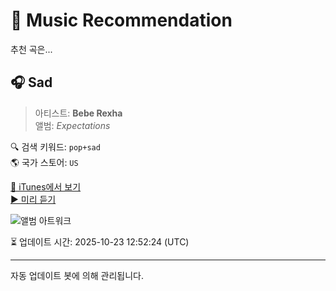 
# 🎵 Music Recommendation

추천 곡은...

## 🎧 Sad  
> 아티스트: **Bebe Rexha**  
> 앨범: _Expectations_  

🔍 검색 키워드: `pop+sad`  
🌎 국가 스토어: `US`

[🔗 iTunes에서 보기](https://music.apple.com/us/album/sad/1370924192?i=1370925231&uo=4)  
[▶️ 미리 듣기](https://audio-ssl.itunes.apple.com/itunes-assets/AudioPreview112/v4/ce/20/26/ce2026ea-8a54-7cc1-1306-6ae022d0e9a7/mzaf_2191969517828066583.plus.aac.p.m4a)

![앨범 아트워크](https://is1-ssl.mzstatic.com/image/thumb/Music115/v4/1c/d4/ec/1cd4ec5b-664e-181b-a975-4e768a407756/093624906728.jpg/100x100bb.jpg)

⏳ 업데이트 시간: 2025-10-23 12:52:24 (UTC)

---
자동 업데이트 봇에 의해 관리됩니다.
